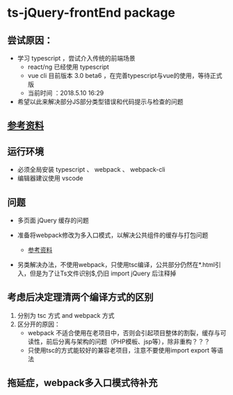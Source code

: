 # ts-jQuery-frontEnd package
## 尝试原因：
- 学习 typescript ，尝试介入传统的前端场景
  - react/ng 已经使用 typescript
  - vue cli 目前版本 3.0 beta6 ，在完善typescript与vue的使用，等待正式版
  - 当前时间 ：2018.5.10 16:29
- 希望以此来解决部分JS部分类型错误和代码提示与检查的问题
## [参考资料](https://www.cnblogs.com/angrymoto/p/giveupjquery-1.html)
## 运行环境
- 必须全局安装 typescript 、 webpack 、 webpack-cli
- 编辑器建议使用 vscode

## 问题
- 多页面 jQuery 缓存的问题

- 准备将webpack修改为多入口模式，以解决公共组件的缓存与打包问题
  - [参考资料](http://www.jb51.net/article/117490.htm)

- 另类解决办法，不使用webpack，只使用tsc编译，公共部分仍然在*.html引入，但是为了让Ts文件识别$,仍旧 import jQuery 后注释掉 




## 考虑后决定理清两个编译方式的区别
1. 分别为 tsc 方式 and webpack 方式
1. 区分开的原因：
    - webpack 不适合使用在老项目中，否则会引起项目整体的割裂，缓存与可读性，前后分离与架构的问题（PHP模板、jsp等），除非重构？？？
    - 只使用tsc的方式能较好的兼容老项目，注意不要使用import export 等语法



## 拖延症，webpack多入口模式待补充